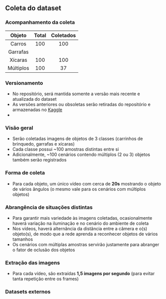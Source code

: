 ## Coleta do dataset

### Acompanhamento da coleta

| Objeto    | Total | Coletados |
|:---------:|:-----:|:---------:|
| Carros    |   100 |       100 |
| Garrafas  |       |           |
| Xícaras   |   100 |       100 |
| Múltiplos |   100 |        37 |

### Versionamento

- No repositório, será mantida somente a versão mais recente e atualizada do dataset
- As versões anteriores ou obsoletas serão retiradas do repositório e armazenadas no [Kaggle](https://www.kaggle.com)
-

### Visão geral

- Serão coletadas imagens de objetos de 3 classes (carrinhos de brinquedo, garrafas e xícaras)
- Cada classe possui ~100 amostras distintas entre si
- Adicionalmente, ~100 cenários contendo múltiplos (2 ou 3) objetos também serão registrados

### Forma de coleta

- Para cada objeto, um único vídeo com cerca de __20s__ mostrando o objeto de vários ângulos (o mesmo vale para os cenários com múltiplos objetos)

### Abrangência de situações distintas

- Para garantir mais variedade às imagens coletadas, ocasionalmente haverá variação na iluminação e no cenário do ambiente de coleta
- Nos vídeos, haverá alternância da distância entre a câmera e o(s) objeto(s), de modo que a rede aprenda a reconhecer objetos de vários tamanhos
- Os cenários com múltiplas amostras servirão justamente para abranger o fator de oclusão dos objetos

### Extração das imagens

- Para cada vídeo, são extraídas __1,5 imagens por segundo__ (para evitar tanta repetição entre os frames)

### Datasets externos
